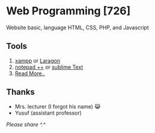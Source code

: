 # Web Programming [726]
Website basic, language HTML, CSS, PHP, and Javascript

## Tools
1. [xampp](https://www.apachefriends.org/download.html) or [Laragon](https://laragon.org/download/index.html)
2. [notepad ++](https://notepad-plus-plus.org/downloads/) or [sublime Text](https://www.sublimetext.com/download)
3. [Read More..](https://github.com/Dhn-nys/web1/tree/main/1.%20%E4%BB%BB%E5%8A%A1%E7%AC%AC%E4%B8%80)

## Thanks
- Mrs. lecturer (I forgot his name) 😹 
- Yusuf (assistant professor)

<i>Please share ^.^</i>
